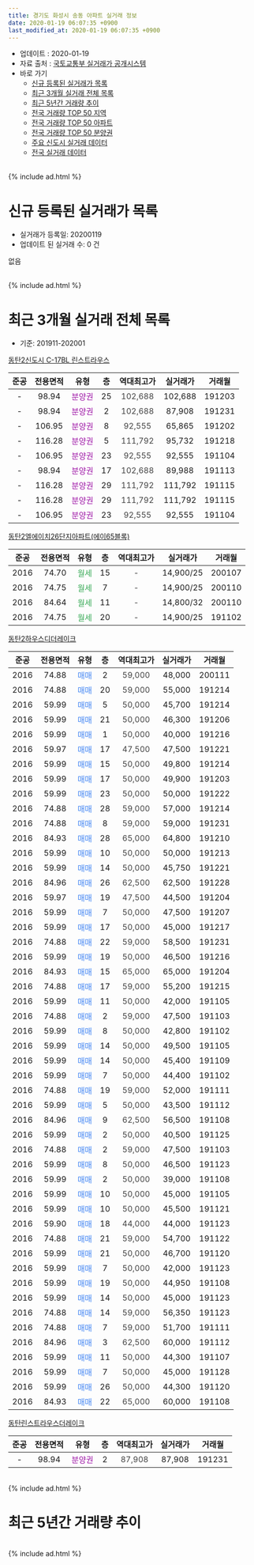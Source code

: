 ```yaml
---
title: 경기도 화성시 송동 아파트 실거래 정보
date: 2020-01-19 06:07:35 +0900
last_modified_at: 2020-01-19 06:07:35 +0900
---
```


* 업데이트 : 2020-01-19
* 자료 출처 : [국토교통부 실거래가 공개시스템](http://rt.molit.go.kr)
* 바로 가기
    * [신규 등록된 실거래가 목록](#신규-등록된-실거래가-목록)
    * [최근 3개월 실거래 전체 목록](#최근-3개월-실거래-전체-목록)
    * [최근 5년간 거래량 추이](#최근-5년간-거래량-추이)
    * [전국 거래량 TOP 50 지역](https://apt-info.github.io/apt-trade-info/최근-3개월-전국에서-가장-거래가-많이-발생한-지역)
    * [전국 거래량 TOP 50 아파트](https://apt-info.github.io/apt-trade-info/최근-3개월-전국에서-가장-거래가-많이-발생한-아파트)
    * [전국 거래량 TOP 50 분양권](https://apt-info.github.io/apt-trade-info/최근-3개월-전국에서-가장-거래가-많이-발생한-분양권)
    * [주요 신도시 실거래 데이터](https://apt-info.github.io/apt-trade-info/주요-신도시)
    * [전국 실거래 데이터](https://apt-info.github.io/apt-trade-info/전국)
<br>
{% include ad.html %}
<br>

# 신규 등록된 실거래가 목록
* 실거래가 등록일: 20200119
* 업데이트 된 실거래 수: 0 건

없음

<br>
{% include ad.html %}
<br>

# 최근 3개월 실거래 전체 목록
* 기준: 201911-202001


[동탄2신도시 C-17BL 린스트라우스](https://search.naver.com/search.naver?query=%EA%B2%BD%EA%B8%B0%EB%8F%84+%ED%99%94%EC%84%B1%EC%8B%9C+%EC%86%A1%EB%8F%99+%EB%8F%99%ED%83%842%EC%8B%A0%EB%8F%84%EC%8B%9C+C-17BL+%EB%A6%B0%EC%8A%A4%ED%8A%B8%EB%9D%BC%EC%9A%B0%EC%8A%A4)

|준공|전용면적|유형|층|역대최고가|실거래가|거래월|
|:---:|:---:|:---:|:---:|:---:|:---:|:---:|
|-|98.94|<span style="color:#9C11A5">분양권</span>|25|<span style="color:#444444">102,688</span>|102,688|191203|
|-|98.94|<span style="color:#9C11A5">분양권</span>|2|<span style="color:#444444">102,688</span>|87,908|191231|
|-|106.95|<span style="color:#9C11A5">분양권</span>|8|<span style="color:#444444">92,555</span>|65,865|191202|
|-|116.28|<span style="color:#9C11A5">분양권</span>|5|<span style="color:#444444">111,792</span>|95,732|191218|
|-|106.95|<span style="color:#9C11A5">분양권</span>|23|<span style="color:#444444">92,555</span>|92,555|191104|
|-|98.94|<span style="color:#9C11A5">분양권</span>|17|<span style="color:#444444">102,688</span>|89,988|191113|
|-|116.28|<span style="color:#9C11A5">분양권</span>|29|<span style="color:#444444">111,792</span>|111,792|191115|
|-|116.28|<span style="color:#9C11A5">분양권</span>|29|<span style="color:#444444">111,792</span>|111,792|191115|
|-|106.95|<span style="color:#9C11A5">분양권</span>|23|<span style="color:#444444">92,555</span>|92,555|191104|

[동탄2엘에이치26단지아파트(에이65블록)](https://search.naver.com/search.naver?query=%EA%B2%BD%EA%B8%B0%EB%8F%84+%ED%99%94%EC%84%B1%EC%8B%9C+%EC%86%A1%EB%8F%99+%EB%8F%99%ED%83%842%EC%97%98%EC%97%90%EC%9D%B4%EC%B9%9826%EB%8B%A8%EC%A7%80%EC%95%84%ED%8C%8C%ED%8A%B8%28%EC%97%90%EC%9D%B465%EB%B8%94%EB%A1%9D%29)

|준공|전용면적|유형|층|역대최고가|실거래가|거래월|
|:---:|:---:|:---:|:---:|:---:|:---:|:---:|
|2016|74.70|<span style="color:#34a853">월세</span>|15|<span style="color:#444444">-</span>|14,900/25|200107|
|2016|74.75|<span style="color:#34a853">월세</span>|7|<span style="color:#444444">-</span>|14,900/25|200110|
|2016|84.64|<span style="color:#34a853">월세</span>|11|<span style="color:#444444">-</span>|14,800/32|200110|
|2016|74.75|<span style="color:#34a853">월세</span>|20|<span style="color:#444444">-</span>|14,900/25|191102|

[동탄2하우스디더레이크](https://search.naver.com/search.naver?query=%EA%B2%BD%EA%B8%B0%EB%8F%84+%ED%99%94%EC%84%B1%EC%8B%9C+%EC%86%A1%EB%8F%99+%EB%8F%99%ED%83%842%ED%95%98%EC%9A%B0%EC%8A%A4%EB%94%94%EB%8D%94%EB%A0%88%EC%9D%B4%ED%81%AC)

|준공|전용면적|유형|층|역대최고가|실거래가|거래월|
|:---:|:---:|:---:|:---:|:---:|:---:|:---:|
|2016|74.88|<span style="color:#4285f3">매매</span>|2|<span style="color:#444444">59,000</span>|48,000|200111|
|2016|74.88|<span style="color:#4285f3">매매</span>|20|<span style="color:#444444">59,000</span>|55,000|191214|
|2016|59.99|<span style="color:#4285f3">매매</span>|5|<span style="color:#444444">50,000</span>|45,700|191214|
|2016|59.99|<span style="color:#4285f3">매매</span>|21|<span style="color:#444444">50,000</span>|46,300|191206|
|2016|59.99|<span style="color:#4285f3">매매</span>|1|<span style="color:#444444">50,000</span>|40,000|191216|
|2016|59.97|<span style="color:#4285f3">매매</span>|17|<span style="color:#444444">47,500</span>|47,500|191221|
|2016|59.99|<span style="color:#4285f3">매매</span>|15|<span style="color:#444444">50,000</span>|49,800|191214|
|2016|59.99|<span style="color:#4285f3">매매</span>|17|<span style="color:#444444">50,000</span>|49,900|191203|
|2016|59.99|<span style="color:#4285f3">매매</span>|23|<span style="color:#444444">50,000</span>|50,000|191222|
|2016|74.88|<span style="color:#4285f3">매매</span>|28|<span style="color:#444444">59,000</span>|57,000|191214|
|2016|74.88|<span style="color:#4285f3">매매</span>|8|<span style="color:#444444">59,000</span>|59,000|191231|
|2016|84.93|<span style="color:#4285f3">매매</span>|28|<span style="color:#444444">65,000</span>|64,800|191210|
|2016|59.99|<span style="color:#4285f3">매매</span>|10|<span style="color:#444444">50,000</span>|50,000|191213|
|2016|59.99|<span style="color:#4285f3">매매</span>|14|<span style="color:#444444">50,000</span>|45,750|191221|
|2016|84.96|<span style="color:#4285f3">매매</span>|26|<span style="color:#444444">62,500</span>|62,500|191228|
|2016|59.97|<span style="color:#4285f3">매매</span>|19|<span style="color:#444444">47,500</span>|44,500|191204|
|2016|59.99|<span style="color:#4285f3">매매</span>|7|<span style="color:#444444">50,000</span>|47,500|191207|
|2016|59.99|<span style="color:#4285f3">매매</span>|17|<span style="color:#444444">50,000</span>|45,000|191217|
|2016|74.88|<span style="color:#4285f3">매매</span>|22|<span style="color:#444444">59,000</span>|58,500|191231|
|2016|59.99|<span style="color:#4285f3">매매</span>|19|<span style="color:#444444">50,000</span>|46,500|191216|
|2016|84.93|<span style="color:#4285f3">매매</span>|15|<span style="color:#444444">65,000</span>|65,000|191204|
|2016|74.88|<span style="color:#4285f3">매매</span>|17|<span style="color:#444444">59,000</span>|55,200|191215|
|2016|59.99|<span style="color:#4285f3">매매</span>|11|<span style="color:#444444">50,000</span>|42,000|191105|
|2016|74.88|<span style="color:#4285f3">매매</span>|2|<span style="color:#444444">59,000</span>|47,500|191103|
|2016|59.99|<span style="color:#4285f3">매매</span>|8|<span style="color:#444444">50,000</span>|42,800|191102|
|2016|59.99|<span style="color:#4285f3">매매</span>|14|<span style="color:#444444">50,000</span>|49,500|191105|
|2016|59.99|<span style="color:#4285f3">매매</span>|14|<span style="color:#444444">50,000</span>|45,400|191109|
|2016|59.99|<span style="color:#4285f3">매매</span>|7|<span style="color:#444444">50,000</span>|44,400|191102|
|2016|74.88|<span style="color:#4285f3">매매</span>|19|<span style="color:#444444">59,000</span>|52,000|191111|
|2016|59.99|<span style="color:#4285f3">매매</span>|5|<span style="color:#444444">50,000</span>|43,500|191112|
|2016|84.96|<span style="color:#4285f3">매매</span>|9|<span style="color:#444444">62,500</span>|56,500|191108|
|2016|59.99|<span style="color:#4285f3">매매</span>|2|<span style="color:#444444">50,000</span>|40,500|191125|
|2016|74.88|<span style="color:#4285f3">매매</span>|2|<span style="color:#444444">59,000</span>|47,500|191103|
|2016|59.99|<span style="color:#4285f3">매매</span>|8|<span style="color:#444444">50,000</span>|46,500|191123|
|2016|59.99|<span style="color:#4285f3">매매</span>|2|<span style="color:#444444">50,000</span>|39,000|191108|
|2016|59.99|<span style="color:#4285f3">매매</span>|10|<span style="color:#444444">50,000</span>|45,000|191105|
|2016|59.99|<span style="color:#4285f3">매매</span>|10|<span style="color:#444444">50,000</span>|45,500|191121|
|2016|59.90|<span style="color:#4285f3">매매</span>|18|<span style="color:#444444">44,000</span>|44,000|191123|
|2016|74.88|<span style="color:#4285f3">매매</span>|21|<span style="color:#444444">59,000</span>|54,700|191122|
|2016|59.99|<span style="color:#4285f3">매매</span>|21|<span style="color:#444444">50,000</span>|46,700|191120|
|2016|59.99|<span style="color:#4285f3">매매</span>|7|<span style="color:#444444">50,000</span>|42,000|191123|
|2016|59.99|<span style="color:#4285f3">매매</span>|19|<span style="color:#444444">50,000</span>|44,950|191108|
|2016|59.99|<span style="color:#4285f3">매매</span>|14|<span style="color:#444444">50,000</span>|45,000|191123|
|2016|74.88|<span style="color:#4285f3">매매</span>|14|<span style="color:#444444">59,000</span>|56,350|191123|
|2016|74.88|<span style="color:#4285f3">매매</span>|7|<span style="color:#444444">59,000</span>|51,700|191111|
|2016|84.96|<span style="color:#4285f3">매매</span>|3|<span style="color:#444444">62,500</span>|60,000|191112|
|2016|59.99|<span style="color:#4285f3">매매</span>|11|<span style="color:#444444">50,000</span>|44,300|191107|
|2016|59.99|<span style="color:#4285f3">매매</span>|7|<span style="color:#444444">50,000</span>|45,000|191128|
|2016|59.99|<span style="color:#4285f3">매매</span>|26|<span style="color:#444444">50,000</span>|44,300|191120|
|2016|84.93|<span style="color:#4285f3">매매</span>|22|<span style="color:#444444">65,000</span>|60,000|191108|


<script async src="//pagead2.googlesyndication.com/pagead/js/adsbygoogle.js"></script>
<!-- 기본 -->
<ins class="adsbygoogle"
     style="display:block"
     data-ad-client="ca-pub-1142216861245946"
     data-ad-slot="4805727019"
     data-ad-format="auto"
     data-full-width-responsive="true"></ins>
<script>
(adsbygoogle = window.adsbygoogle || []).push({});
</script>


[동탄린스트라우스더레이크](https://search.naver.com/search.naver?query=%EA%B2%BD%EA%B8%B0%EB%8F%84+%ED%99%94%EC%84%B1%EC%8B%9C+%EC%86%A1%EB%8F%99+%EB%8F%99%ED%83%84%EB%A6%B0%EC%8A%A4%ED%8A%B8%EB%9D%BC%EC%9A%B0%EC%8A%A4%EB%8D%94%EB%A0%88%EC%9D%B4%ED%81%AC)

|준공|전용면적|유형|층|역대최고가|실거래가|거래월|
|:---:|:---:|:---:|:---:|:---:|:---:|:---:|
|-|98.94|<span style="color:#9C11A5">분양권</span>|2|<span style="color:#444444">87,908</span>|87,908|191231|


<br>
{% include ad.html %}
<br>

# 최근 5년간 거래량 추이


<div style="width:100%;">
    <canvas id="deal_progress" height="200"></canvas>
</div>

<script>
new Chart(document.getElementById("deal_progress"), {
    type: 'line',
    data: {
        labels: ['201501','201502','201503','201504','201505','201506','201507','201508','201509','201510','201511','201512','201601','201602','201603','201604','201605','201606','201607','201608','201609','201610','201611','201612','201701','201702','201703','201704','201705','201706','201707','201708','201709','201710','201711','201712','201801','201802','201803','201804','201805','201806','201807','201808','201809','201810','201811','201812','201901','201902','201903','201904','201905','201906','201907','201908','201909','201910','201911','201912','202001'],
        datasets: [{
            label: '매매',
            pointRadius: 1,
            data: [0, 0, 0, 0, 0, 0, 0, 0, 0, 0, 0, 0, 0, 0, 0, 0, 0, 0, 0, 0, 0, 0, 0, 0, 0, 0, 0, 0, 0, 0, 0, 0, 2, 1, 0, 0, 38, 45, 15, 6, 6, 6, 15, 21, 12, 2, 4, 5, 11, 10, 11, 10, 13, 21, 21, 26, 19, 27, 33, 26, 1],
            borderColor: "rgba(255, 201, 14, 1)",
            backgroundColor: "rgba(255, 201, 14, 0.5)",
            fill: false,
            lineTension: 0
        },{
            label: '전월세',
            pointRadius: 1,
            data: [0, 0, 0, 0, 0, 0, 0, 0, 0, 0, 0, 0, 0, 0, 0, 0, 0, 0, 0, 0, 0, 0, 0, 0, 3, 0, 0, 0, 0, 0, 1, 0, 0, 0, 1, 3, 4, 1, 2, 2, 4, 2, 3, 1, 1, 4, 1, 0, 18, 1, 0, 0, 0, 1, 14, 9, 4, 1, 1, 0, 3],
            borderColor: "rgba(0, 141, 185, 1)",
            backgroundColor: "rgba(0, 141, 185, 0.5)",
            fill: false,
            lineTension: 0
        }
        ]
    },
    options: {
        responsive: true,
        title: {
            display: false
        },
        tooltips: {
            mode: 'index',
            intersect: false
        },
        hover: {
            mode: 'nearest',
            intersect: true
        },
        scales: {
            xAxes: [{
                display: true,
                scaleLabel: {
                    display: true,
                    labelString: '년/월'
                }
            }],
            yAxes: [{
                display: true,
                ticks: {
                    suggestedMin: 0,
                },
                scaleLabel: {
                    display: true,
                    labelString: '실거래 수'
                }
            }]
        }
    }
});

</script>


<br>
{% include ad.html %}
<br>

